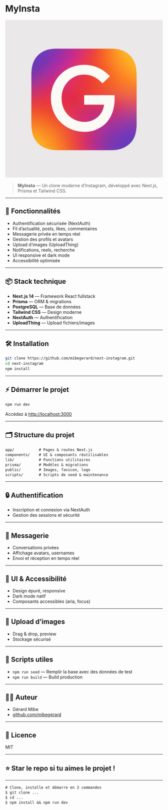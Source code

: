 # MyInsta

![Logo](public/logo.png)

> **MyInsta** — Un clone moderne d’Instagram, développé avec Next.js, Prisma et Tailwind CSS.

---

## 🚀 Fonctionnalités

- Authentification sécurisée (NextAuth)
- Fil d’actualité, posts, likes, commentaires
- Messagerie privée en temps réel
- Gestion des profils et avatars
- Upload d’images (UploadThing)
- Notifications, reels, recherche
- UI responsive et dark mode
- Accessibilité optimisée

---

## 📦 Stack technique

- **Next.js 14** — Framework React fullstack
- **Prisma** — ORM & migrations
- **PostgreSQL** — Base de données
- **Tailwind CSS** — Design moderne
- **NextAuth** — Authentification
- **UploadThing** — Upload fichiers/images

---

## 🛠️ Installation

```bash
git clone https://github.com/mibegerard/next-instagram.git
cd next-instagram
npm install
```

---

## ⚡ Démarrer le projet

```bash
npm run dev
```

Accédez à [http://localhost:3000](http://localhost:3000)

---

## 🗂️ Structure du projet

```
app/           # Pages & routes Next.js
components/    # UI & composants réutilisables
lib/           # Fonctions utilitaires
prisma/        # Modèles & migrations
public/        # Images, favicon, logo
scripts/       # Scripts de seed & maintenance
```

---

## 🔒 Authentification

- Inscription et connexion via NextAuth
- Gestion des sessions et sécurité

---

## 💬 Messagerie

- Conversations privées
- Affichage avatars, usernames
- Envoi et réception en temps réel

---

## 🎨 UI & Accessibilité

- Design épuré, responsive
- Dark mode natif
- Composants accessibles (aria, focus)

---

## 📸 Upload d’images

- Drag & drop, preview
- Stockage sécurisé

---

## 📝 Scripts utiles

- `npm run seed` — Remplir la base avec des données de test
- `npm run build` — Build production

---

## 🧑‍💻 Auteur

- Gérard Mibe
- [github.com/mibegerard](https://github.com/mibegerard)

---

## 📄 Licence

MIT

---

## ⭐️ Star le repo si tu aimes le projet !

---

```git
# Clone, installe et démarre en 3 commandes
$ git clone ...
$ cd ...
$ npm install && npm run dev
```
